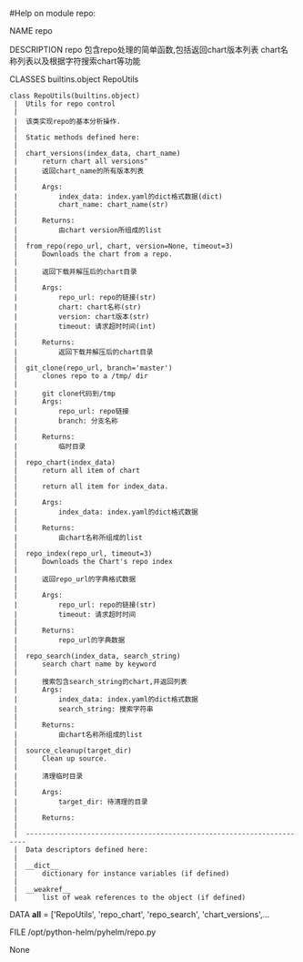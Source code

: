 #Help on module repo:

NAME
    repo

DESCRIPTION
    repo 包含repo处理的简单函数,包括返回chart版本列表
    chart名称列表以及根据字符搜索chart等功能

CLASSES
    builtins.object
        RepoUtils
    
    class RepoUtils(builtins.object)
     |  Utils for repo control
     |  
     |  该类实现repo的基本分析操作.
     |  
     |  Static methods defined here:
     |  
     |  chart_versions(index_data, chart_name)
     |      return chart all versions"
     |      返回chart_name的所有版本列表 
     |      
     |      Args:
     |          index_data: index.yaml的dict格式数据(dict)
     |          chart_name: chart_name(str) 
     |      
     |      Returns:
     |          由chart version所组成的list
     |  
     |  from_repo(repo_url, chart, version=None, timeout=3)
     |      Downloads the chart from a repo.
     |      
     |      返回下载并解压后的chart目录 
     |      
     |      Args:
     |          repo_url: repo的链接(str)
     |          chart: chart名称(str)
     |          version: chart版本(str)
     |          timeout: 请求超时时间(int)
     |      
     |      Returns:
     |          返回下载并解压后的chart目录
     |  
     |  git_clone(repo_url, branch='master')
     |      clones repo to a /tmp/ dir
     |      
     |      git clone代码到/tmp
     |      Args:
     |          repo_url: repo链接 
     |          branch: 分支名称
     |      
     |      Returns:
     |          临时目录
     |  
     |  repo_chart(index_data)
     |      return all item of chart
     |      
     |      return all item for index_data.
     |      
     |      Args:
     |          index_data: index.yaml的dict格式数据
     |      
     |      Returns:
     |          由chart名称所组成的list
     |  
     |  repo_index(repo_url, timeout=3)
     |      Downloads the Chart's repo index
     |      
     |      返回repo_url的字典格式数据 
     |      
     |      Args:
     |          repo_url: repo的链接(str)
     |          timeout: 请求超时时间
     |      
     |      Returns:
     |          repo_url的字典数据
     |  
     |  repo_search(index_data, search_string)
     |      search chart name by keyword
     |       
     |      搜索包含search_string的chart,并返回列表
     |      Args:
     |          index_data: index.yaml的dict格式数据
     |          search_string: 搜索字符串 
     |      
     |      Returns:
     |          由chart名称所组成的list
     |  
     |  source_cleanup(target_dir)
     |      Clean up source.
     |      
     |      清理临时目录 
     |      
     |      Args:
     |          target_dir: 待清理的目录 
     |      
     |      Returns:
     |  
     |  ----------------------------------------------------------------------
     |  Data descriptors defined here:
     |  
     |  __dict__
     |      dictionary for instance variables (if defined)
     |  
     |  __weakref__
     |      list of weak references to the object (if defined)

DATA
    __all__ = ['RepoUtils', 'repo_chart', 'repo_search', 'chart_versions',...

FILE
    /opt/python-helm/pyhelm/repo.py


None
